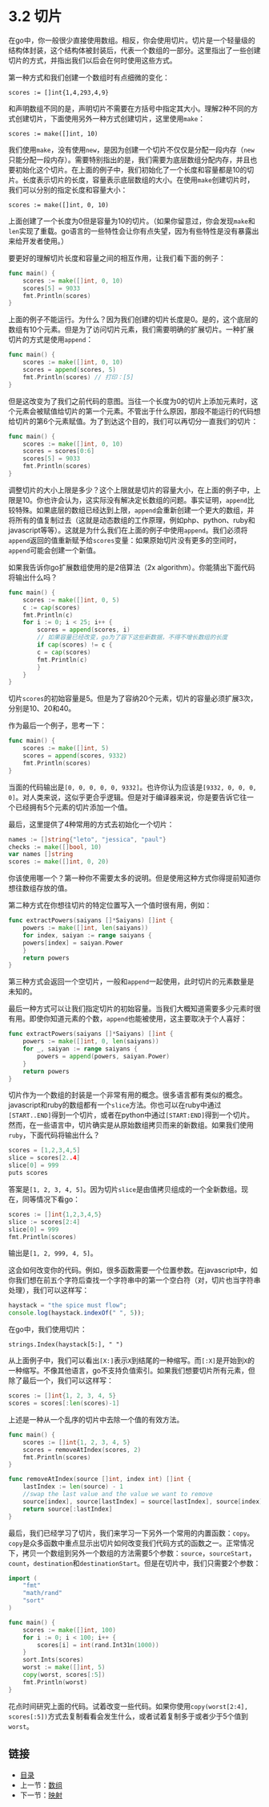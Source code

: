 # 3.2 切片

在go中，你一般很少直接使用数组。相反，你会使用切片。切片是一个轻量级的结构体封装，这个结构体被封装后，代表一个数组的一部分。这里指出了一些创建切片的方式，并指出我们以后会在何时使用这些方式。

第一种方式和我们创建一个数组时有点细微的变化：

`scores := []int{1,4,293,4,9}`

和声明数组不同的是，声明切片不需要在方括号中指定其大小。理解2种不同的方式创建切片，下面使用另外一种方式创建切片，这里使用`make`：

`scores := make([]int, 10)`

我们使用`make`，没有使用`new`，是因为创建一个切片不仅仅是分配一段内存（`new`只能分配一段内存）。需要特别指出的是，我们需要为底层数组分配内存，并且也要初始化这个切片。在上面的例子中，我们初始化了一个长度和容量都是10的切片。长度表示切片的长度，容量表示底层数组的大小。在使用`make`创建切片时，我们可以分别的指定长度和容量大小：

`scores := make([]int, 0, 10)`

上面创建了一个长度为0但是容量为10的切片。（如果你留意过，你会发现`make`和`len`实现了重载。go语言的一些特性会让你有点失望，因为有些特性是没有暴露出来给开发者使用。）

要更好的理解切片长度和容量之间的相互作用，让我们看下面的例子：

```go
func main() {
    scores := make([]int, 0, 10)
    scores[5] = 9033
    fmt.Println(scores)
}
```

上面的例子不能运行。为什么？因为我们创建的切片长度是0。是的，这个底层的数组有10个元素。但是为了访问切片元素，我们需要明确的扩展切片。一种扩展切片的方式是使用`append`：

```go
func main() {
    scores := make([]int, 0, 10)
    scores = append(scores, 5)
    fmt.Println(scores) // 打印：[5]
}
```

但是这改变为了我们之前代码的意图。当往一个长度为0的切片上添加元素时，这个元素会被赋值给切片的第一个元素。不管出于什么原因，那段不能运行的代码想给切片的第6个元素赋值。为了到达这个目的，我们可以再切分一直我们的切片：

```go
func main() {
    scores := make([]int, 0, 10)
    scores = scores[0:6]
    scores[5] = 9033
    fmt.Println(scores)
}
```

调整切片的大小上限是多少？这个上限就是切片的容量大小，在上面的例子中，上限是10。你也许会认为，这实际没有解决定长数组的问题。事实证明，`append`比较特殊。如果底层的数组已经达到上限，`append`会重新创建一个更大的数组，并将所有的值复制过去（这就是动态数组的工作原理，例如php、python、ruby和javascript等等）。这就是为什么我们在上面的例子中使用`append`。我们必须将`append`返回的值重新赋予给`scores`变量：如果原始切片没有更多的空间时，`append`可能会创建一个新值。

如果我告诉你go扩展数组使用的是2倍算法（2x algorithm）。你能猜出下面代码将输出什么吗？

```go
func main() {
    scores := make([]int, 0, 5)
    c := cap(scores)
    fmt.Println(c)
    for i := 0; i < 25; i++ {
        scores = append(scores, i)
        // 如果容量已经改变，go为了容下这些新数据，不得不增长数组的长度        
        if cap(scores) != c {
        c = cap(scores)
        fmt.Println(c)
        }
    }
}
```

切片`scores`的初始容量是5。但是为了容纳20个元素，切片的容量必须扩展3次，分别是10、20和40。

作为最后一个例子，思考一下：

```go
func main() {
    scores := make([]int, 5)
    scores = append(scores, 9332)
    fmt.Println(scores)
}
```

当面的代码输出是`[0, 0, 0, 0, 0, 9332]`。也许你认为应该是`[9332, 0, 0, 0, 0]`。对人类来说，这似乎更合乎逻辑。但是对于编译器来说，你是要告诉它往一个已经拥有5个元素的切片添加一个值。

最后，这里提供了4种常用的方式去初始化一个切片：

```go
names := []string{"leto", "jessica", "paul"}
checks := make([]bool, 10)
var names []string
scores := make([]int, 0, 20)
```

你该使用哪一个？第一种你不需要太多的说明。但是使用这种方式你得提前知道你想往数组存放的值。

第二种方式在你想往切片的特定位置写入一个值时很有用，例如：

```go
func extractPowers(saiyans []*Saiyans) []int {
    powers := make([]int, len(saiyans))
    for index, saiyan := range saiyans {
    powers[index] = saiyan.Power
    }
    return powers
}
```

第三种方式会返回一个空切片，一般和`append`一起使用，此时切片的元素数量是未知的。

最后一种方式可以让我们指定切片的初始容量。当我们大概知道需要多少元素时很有用。即使你知道元素的个数，`append`也能被使用，这主要取决于个人喜好：

```go
func extractPowers(saiyans []*Saiyans) []int {
    powers := make([]int, 0, len(saiyans))
    for _, saiyan := range saiyans {
        powers = append(powers, saiyan.Power)
    }
    return powers
}
```

切片作为一个数组的封装是一个非常有用的概念。很多语言都有类似的概念。javascript和ruby的数组都有一个`slice`方法。你也可以在ruby中通过`[START..END]`得到一个切片，或者在python中通过`[START:END]`得到一个切片。然而，在一些语言中，切片确实是从原始数组拷贝而来的新数组。如果我们使用`ruby`，下面代码将输出什么？

```go
scores = [1,2,3,4,5]
slice = scores[2..4]
slice[0] = 999
puts scores
```

答案是`[1, 2, 3, 4, 5]`。因为切片`slice`是由值拷贝组成的一个全新数组。现在，同等情况下看go：

```go
scores := []int{1,2,3,4,5}
slice := scores[2:4]
slice[0] = 999
fmt.Println(scores)
```

输出是`[1, 2, 999, 4, 5]`。

这会如何改变你的代码。例如，很多函数需要一个位置参数。在javascript中，如你我们想在前五个字符后查找一个字符串中的第一个空白符（对，切片也当字符串处理），我们可以这样写：
```javascript
haystack = "the spice must flow";
console.log(haystack.indexOf(" ", 5));
```

在go中，我们使用切片：

`strings.Index(haystack[5:], " ")`

从上面例子中，我们可以看出`[X:]`表示`X`到结尾的一种缩写。而`[:X]`是开始到`X`的一种缩写。不像其他语言，go不支持负值索引。如果我们想要切片所有元素，但除了最后一个，我们可以这样写：

```go
scores := []int{1, 2, 3, 4, 5}
scores = scores[:len(scores)-1]
```

上述是一种从一个乱序的切片中去除一个值的有效方法。

```go
func main() {
    scores := []int{1, 2, 3, 4, 5}
    scores = removeAtIndex(scores, 2)
    fmt.Println(scores)
}

func removeAtIndex(source []int, index int) []int {
    lastIndex := len(source) - 1
    //swap the last value and the value we want to remove
    source[index], source[lastIndex] = source[lastIndex], source[index]
    return source[:lastIndex]
}
```

最后，我们已经学习了切片，我们来学习一下另外一个常用的内置函数：`copy`。`copy`是众多函数中重点显示出切片如何改变我们代码方式的函数之一。正常情况下，拷贝一个数组到另外一个数组的方法需要5个参数：`source`，`sourceStart`，`count`，`destination`和`destinationStart`。但是在切片中，我们只需要2个参数：

```go
import (
    "fmt"
    "math/rand"
    "sort"
)

func main() {
    scores := make([]int, 100)
    for i := 0; i < 100; i++ {
        scores[i] = int(rand.Int31n(1000))
    }
    sort.Ints(scores)
    worst := make([]int, 5)
    copy(worst, scores[:5])
    fmt.Println(worst)
}
```

花点时间研究上面的代码。试着改变一些代码。如果你使用`copy(worst[2:4], scores[:5])`方式去复制看看会发生什么，或者试着复制多于或者少于5个值到`worst`。

## 链接

- [目录](directory.md)
- 上一节：[数组](3.1.md)
- 下一节：[映射](3.3.md)
